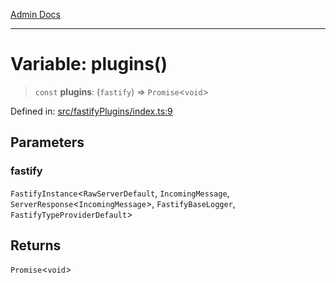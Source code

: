 [Admin Docs](/)

***

# Variable: plugins()

> `const` **plugins**: (`fastify`) => `Promise`\<`void`\>

Defined in: [src/fastifyPlugins/index.ts:9](https://github.com/Sourya07/talawa-api/blob/ead7a48e0174153214ee7311f8b242ee1c1a12ca/src/fastifyPlugins/index.ts#L9)

## Parameters

### fastify

`FastifyInstance`\<`RawServerDefault`, `IncomingMessage`, `ServerResponse`\<`IncomingMessage`\>, `FastifyBaseLogger`, `FastifyTypeProviderDefault`\>

## Returns

`Promise`\<`void`\>
